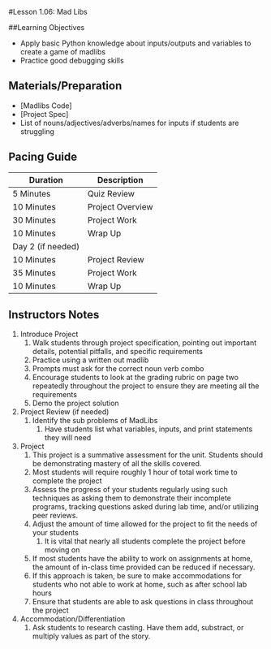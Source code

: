 #Lesson 1.06: Mad Libs

##Learning Objectives
* Apply basic Python knowledge about inputs/outputs and variables to create a game of madlibs
* Practice good debugging skills

## Materials/Preparation
* [Madlibs Code]
* [Project Spec]
* List of nouns/adjectives/adverbs/names for inputs if students are struggling

## Pacing Guide
| Duration   |     Description    |
| ---------- | ------------------ |
| 5 Minutes  | Quiz Review        |
| 10 Minutes | Project Overview   |
| 30 Minutes | Project Work       |
| 10 Minutes | Wrap Up            |
| Day 2 (if needed) |             |
| 10 Minutes | Project Review     |
| 35 Minutes | Project Work       |
| 10 Minutes | Wrap Up            |

## Instructors Notes
1.  Introduce Project
    1.  Walk students through project specification, pointing out important details, potential pitfalls, and specific requirements
    2.  Practice using a written out madlib 
    3.  Prompts must ask for the correct noun verb combo 
    4.  Encourage students to look at the grading rubric on page two repeatedly throughout the project to ensure they are meeting all the requirements
    5.  Demo the project solution
2.  Project Review (if needed)
    1. Identify the sub problems of MadLibs
        1. Have students list what variables, inputs, and print statements they will need  
3.  Project
    1.  This project is a summative assessment for the unit. Students should be demonstrating mastery of all the skills covered.
    2.  Most students will require roughly 1 hour of total work time to complete the project
    3.  Assess the progress of your students regularly using such techniques as asking them to demonstrate their incomplete programs, tracking questions asked during lab time, and/or utilizing peer reviews.
    4.  Adjust the amount of time allowed for the project to fit the needs of your students
        1.  It is vital that nearly all students complete the project before moving on
    5. If most students have the ability to work on assignments at home, the amount of in-class time provided can be reduced if necessary.
    6.  If this approach is taken, be sure to make accommodations for students who not able to work at home, such as after school lab hours
    7.  Ensure that students are able to ask questions in class throughout the project
4. Accommodation/Differentiation
    1. Ask students to research casting. Have them add, substract, or multiply values as part of the story. 